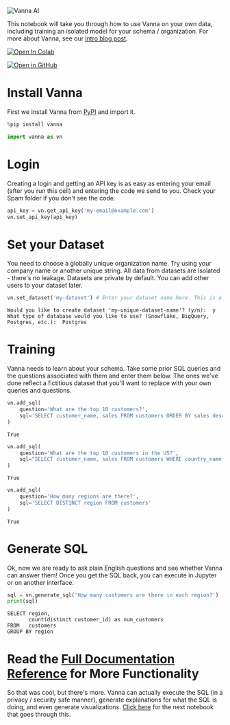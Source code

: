 ![Vanna AI](https://img.vanna.ai/vanna-training.svg)

This notebook will take you through how to use Vanna on your own data, including training an isolated model for your schema / organization. For more about Vanna, see our [intro blog post](https://medium.com/vanna-ai/intro-to-vanna-a-python-based-ai-sql-co-pilot-218c25b19c6a).

[![Open In Colab](https://colab.research.google.com/assets/colab-badge.svg)](https://colab.research.google.com/github/vanna-ai/vanna-py/blob/main/notebooks/vn-training.ipynb)

[![Open in GitHub](https://img.vanna.ai/github.svg)](https://github.com/vanna-ai/vanna-py/blob/main/notebooks/vn-training.ipynb)

# Install Vanna
First we install Vanna from [PyPI](https://pypi.org/project/vanna/) and import it.


```python
%pip install vanna
```


```python
import vanna as vn
```

# Login
Creating a login and getting an API key is as easy as entering your email (after you run this cell) and entering the code we send to you. Check your Spam folder if you don't see the code.


```python
api_key = vn.get_api_key('my-email@example.com')
vn.set_api_key(api_key)
```

# Set your Dataset
You need to choose a globally unique organization name. Try using your company name or another unique string. All data from datasets are isolated - there's no leakage. Datasets are private by default. You can add other users to your dataset later.


```python
vn.set_dataset('my-dataset') # Enter your dataset name here. This is a globally unique identifier for your dataset.
```

    Would you like to create dataset 'my-unique-dataset-name'? (y/n):  y
    What type of database would you like to use? (Snowflake, BigQuery, Postgres, etc.):  Postgres


# Training
Vanna needs to learn about your schema. Take some prior SQL queries and the questions associated with them and enter them below. The ones we've done reflect a fictitious dataset that you'll want to replace with your own queries and questions.


```python
vn.add_sql(
    question='What are the top 10 customers?',
    sql='SELECT customer_name, sales FROM customers ORDER BY sales desc LIMIT 10'
)
```




    True




```python
vn.add_sql(
    question='What are the top 10 customers in the US?',
    sql="SELECT customer_name, sales FROM customers WHERE country_name = 'UNITED STATES' ORDER BY sales desc LIMIT 10"
)
```




    True




```python
vn.add_sql(
    question='How many regions are there?',
    sql='SELECT DISTINCT region FROM customers'
)
```




    True



# Generate SQL
Ok, now we are ready to ask plain English questions and see whether Vanna can answer them! Once you get the SQL back, you can execute in Jupyter or on another interface.


```python
sql = vn.generate_sql('How many customers are there in each region?')
print(sql)
```

    SELECT region,
           count(distinct customer_id) as num_customers
    FROM   customers
    GROUP BY region


# Read the [Full Documentation Reference](https://docs.vanna.ai) for More Functionality

So that was cool, but there's more. Vanna can actually execute the SQL (in a privacy / security safe manner), generate explanations for what the SQL is doing, and even generate visualizations. [Click here](https://github.com/vanna-ai/vanna-py/blob/main/notebooks/vn-full.ipynb) for the next notebook that goes through this.
